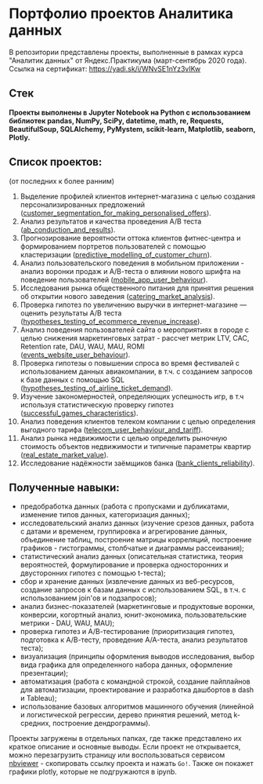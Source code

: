 # Портфолио проектов Аналитика данных
В репозитории представлены проекты, выполненные в рамках курса "Аналитик данных" от Яндекс.Практикума (март-сентябрь 2020 года).<br>
Ссылка на сертификат: https://yadi.sk/i/WNvSE1nYz3vIKw<br>

## Стек<br>
**Проекты выполнены в Jupyter Notebook на Python с использованием библиотек pandas, NumPy, SciPy, datetime, math, re, Requests, BeautifulSoup, SQLAlchemy, PyMystem, scikit-learn, Matplotlib, seaborn, Plotly.**

## Список проектов:<br>
(от последних к более ранним)<br>

1. Выделение профилей клиентов интернет-магазина с целью создания персонализированных предложений ([customer_segmentation_for_making_personalised_offers](https://github.com/DariaStaroff/data_analytics_projects_rus/tree/main/customer_segmentation_for_making_personalised_offers)).
2. Анализ результатов и качества проведения А/В теста ([ab_conduction_and_results](https://github.com/DariaStaroff/data_analytics_projects_rus/tree/main/ab_conduction_and_results)).
3. Прогнозирование вероятности оттока клиентов фитнес-центра и формированием портретов пользователей с помощью кластеризации ([predictive_modelling_of_customer_churn](https://github.com/DariaStaroff/data_analytics_projects_rus/tree/main/predictive_modelling_of_customer_churn)).
4. Анализ пользовательского поведения в мобильном приложении - анализ воронки продаж и А/В-теста о влиянии нового шрифта на поведение пользователей ([mobile_app_user_behaviour](https://github.com/DariaStaroff/data_analytics_projects_rus/tree/main/mobile_app_user_behaviour)).
5. Исследования рынка общественного питания для принятия решения об открытии нового заведения ([catering_market_analysis](https://github.com/DariaStaroff/data_analytics_projects_rus/tree/main/catering_market_analysis)).
6. Проверка гипотез по увеличению выручки в интернет-магазине — оценить результаты A/B теста ([hypotheses_testing_of_ecommerce_revenue_increase](https://github.com/DariaStaroff/data_analytics_projects_rus/tree/main/hypotheses_testing_of_ecommerce_revenue_increase)).
7. Анализ поведения пользователей сайта о мероприятиях в городе с целью снижения маркетинговых затрат - рассчет метрик LTV, CAC, Retention rate, DAU, WAU, MAU, ROMI ([events_website_user_behaviour](https://github.com/DariaStaroff/data_analytics_projects_rus/tree/main/events_website_user_behaviour)). 
8. Проверка гипотезы о повышении спроса во время фестивалей с использованием данных авиакомпании, в т.ч. с созданием запросов к базе данных с помощью SQL ([hypotheses_testing_of_airline_ticket_demand](https://github.com/DariaStaroff/data_analytics_projects_rus/tree/main/hypotheses_testing_of_airline_ticket_demand)).
9. Изучение закономерностей, определяющих успешность игр, в т.ч используя статистическую проверку гипотез ([successful_games_characteristics](https://github.com/DariaStaroff/data_analytics_projects_rus/tree/main/successful_games_characteristics)).
10. Анализ поведения клиентов телеком компании с целью определения выгодного тарифа ([telecom_user_behaviour_and_tariff](https://github.com/DariaStaroff/data_analytics_projects_rus/tree/main/telecom_user_behaviour_and_tariff)).
11. Анализ рынка недвижимости с целью определить рыночную стоимость объектов недвижимости и типичные параметры квартир ([real_estate_market_value](https://github.com/DariaStaroff/data_analytics_projects_rus/tree/main/real_estate_market_value)).
12. Исследование надёжности заёмщиков банка ([bank_clients_reliability](https://github.com/DariaStaroff/data_analytics_projects_rus/tree/main/bank_clients_reliability)).

## Полученные навыки:<br>
- предобработка данных (работа с пропусками и дубликатами, изменение типов данных, категоризация данных);
- исследовательский анализ данных (изучение срезов данных, работа с датами и временем, группировка и агрегирование данных, объединение таблиц, построение матрицы корреляций, построение графиков - гистограммы, столбчатые и диаграммы рассеивания);
- статистический анализ данных (описательная статистика, теория вероятностей, формулирование и проверка односторонних и двусторонних гипотез с помощью t-теста);
- сбор и хранение данных (извлечение данных из веб-ресурсов, создание запросов к базам данных с использованием SQL, в т.ч. с использованием join'ов и подзапросов); 
- анализ бизнес-показателей (маркетинговые и продуктовые воронки, конверсии, когортный анализ, юнит-экономика, пользовательские метрики - DAU, WAU, MAU);
- проверка гипотез и А/В-тестирование (приоритизация гипотез, подготовка к А/В-тесту, проведение А/А-теста, анализ результатов теста);
- визуализация (принципы оформления выводов исследования, выбор вида графика для определенного набора данных, оформление презентации);
- автоматизация (работа с командной строкой, создание пайплайнов для автоматизации, проектирование и разработка дашбортов в dash и Tableau);
- использование базовых алгоритмов машинного обучения (линейной и логистической регрессии, дерево принятия решений, метод k-средних, построение дендрограммы).

Проекты загружены в отдельных папках, где также представлено их краткое описание и основные выводы. Если проект не открывается, можно перезагрузить страницу или воспользоваться сервисом [nbviewer](https://nbviewer.jupyter.org/) - скопировать ссылку проекта и нажать `Go!`. Также он покажет графики plotly, которые не подгружаются в ipynb. 

